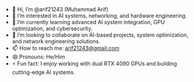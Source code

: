 - 👋 Hi, I’m @arif21243 (Muhammad Arif)
- 👀 I’m interested in AI systems, networking, and hardware engineering.
- 🌱 I’m currently learning advanced AI system integration, GPU optimization, and cybersecurity.
- 💞️ I’m looking to collaborate on AI-based projects, system optimization, and network engineering solutions.
- 📫 How to reach me: arif21243@gmail.com
- 😄 Pronouns: He/Him
- ⚡ Fun fact: I enjoy working with dual RTX 4090 GPUs and building cutting-edge AI systems.
